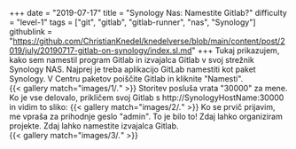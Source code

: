 +++
date = "2019-07-17"
title = "Synology Nas: Namestite Gitlab?"
difficulty = "level-1"
tags = ["git", "gitlab", "gitlab-runner", "nas", "Synology"]
githublink = "https://github.com/ChristianKnedel/knedelverse/blob/main/content/post/2019/july/20190717-gitlab-on-synology/index.sl.md"
+++
Tukaj prikazujem, kako sem namestil program Gitlab in izvajalca Gitlab v svoj strežnik Synology NAS. Najprej je treba aplikacijo GitLab namestiti kot paket Synology. V Centru paketov poiščite Gitlab in kliknite "Namesti".   
{{< gallery match="images/1/*.*" >}}
Storitev posluša vrata "30000" za mene. Ko je vse delovalo, prikličem svoj Gitlab s http://SynologyHostName:30000 in vidim to sliko:
{{< gallery match="images/2/*.*" >}}
Ko se prvič prijavim, me vpraša za prihodnje geslo "admin". To je bilo to! Zdaj lahko organiziram projekte. Zdaj lahko namestite izvajalca Gitlab.  
{{< gallery match="images/3/*.*" >}}
